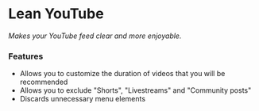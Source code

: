 # Lean YouTube
*Makes your YouTube feed clear and more enjoyable.*

### Features
- Allows you to customize the duration of videos that you will be recommended
- Allows you to exclude "Shorts", "Livestreams" and "Community posts"
- Discards unnecessary menu elements
